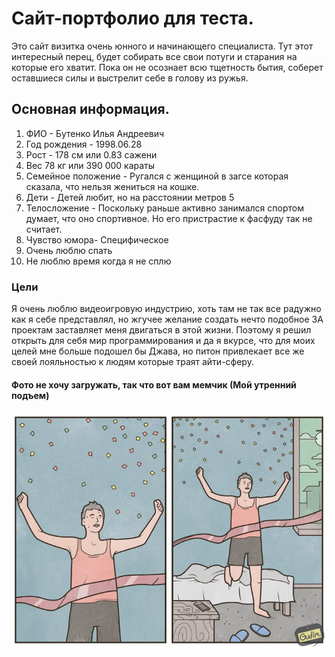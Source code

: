 # Сайт-портфолио для теста.

Это сайт визитка очень юнного и начинающего специалиста. Тут этот интересный перец, будет собирать все свои потуги и старания на которые его хватит. Пока он не осознает всю тщетность бытия, соберет оставшиеся силы и выстрелит себе в голову из ружья.

## Основная информация.

1. ФИО - Бутенко Илья Андреевич
2. Год рождения - 1998.06.28
3. Рост - 178 см или 0.83 сажени
4. Вес 78 кг или 390 000 караты
5. Семейное положение - Ругался с женщиной в загсе которая сказала, что нельзя жениться на кошке.
6. Дети - Детей любит, но на расстоянии метров 5 
7. Телосложение - Поскольку раньше активно занимался спортом думает, что оно спортивное. Но его пристрастие к фасфуду так не считает.
8. Чувство юмора- Специфическое
9. Очень люблю спать
10. Не люблю время когда я не сплю

### Цели 

Я очень люблю видеоигровую индустрию, хоть там не так все радужно как я себе представлял, но жгучее желание создать нечто подобное 3А проектам заставляет меня двигаться в этой жизни.
Поэтому я решил открыть для себя мир программирования и да я вкурсе, что для моих целей мне больше подошел бы Джава, но питон привлекает все же своей лояльностью к людям которые траят айти-сферу.

#### Фото не хочу загружать, так что вот вам мемчик (Мой утренний подъем)

![MEMCHIK](ht7YTTcLysQ.jpg)

